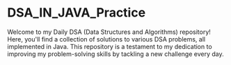 # DSA_IN_JAVA_Practice
Welcome to my Daily DSA (Data Structures and Algorithms) repository! Here, you'll find a collection of solutions to various DSA problems, all implemented in Java. This repository is a testament to my dedication to improving my problem-solving skills by tackling a new challenge every day.
